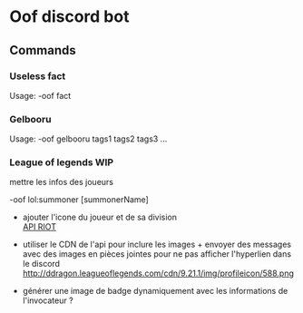 # Oof discord bot

## Commands

### Useless fact

Usage: -oof fact

### Gelbooru

Usage: -oof gelbooru tags1 tags2 tags3 ...

### League of legends WIP

mettre les infos des joueurs

-oof lol:summoner [summonerName]

* ajouter l'icone du joueur et de sa division <br>
[API RIOT](https://developer.riotgames.com/docs/lol#data-dragon_other)

* utiliser le CDN de l'api pour inclure les images + envoyer des messages avec des images en pièces jointes pour ne pas afficher l'hyperlien dans le discord
http://ddragon.leagueoflegends.com/cdn/9.21.1/img/profileicon/588.png

* générer une image de badge dynamiquement avec les informations de l'invocateur ?
